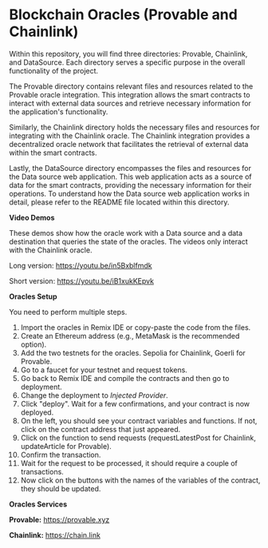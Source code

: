 # Blockchain Oracles (Provable and Chainlink)

Within this repository, you will find three directories: Provable, Chainlink, and DataSource. Each directory serves a specific purpose in the overall functionality of the project.

The Provable directory contains relevant files and resources related to the Provable oracle integration. This integration allows the smart contracts to interact with external data sources and retrieve necessary information for the application's functionality.

Similarly, the Chainlink directory holds the necessary files and resources for integrating with the Chainlink oracle. The Chainlink integration provides a decentralized oracle network that facilitates the retrieval of external data within the smart contracts.

Lastly, the DataSource directory encompasses the files and resources for the Data source web application. This web application acts as a source of data for the smart contracts, providing the necessary information for their operations. To understand how the Data source web application works in detail, please refer to the README file located within this directory.

**Video Demos**

These demos show how the oracle work with a Data source and a data destination that queries the state of the oracles. The videos only interact with the Chainlink oracle.

Long version: https://youtu.be/in5Bxblfmdk

Short version: https://youtu.be/iB1xukKEpvk

**Oracles Setup**

You need to perform multiple steps.

1. Import the oracles in Remix IDE or copy-paste the code from the files.
2. Create an Ethereum address (e.g., MetaMask is the recommended option).
3. Add the two testnets for the oracles. Sepolia for Chainlink, Goerli for Provable.
4. Go to a faucet for your testnet and request tokens.
5. Go back to Remix IDE and compile the contracts and then go to deployment.
6. Change the deployment to *Injected Provider*.
7. Click "deploy". Wait for a few confirmations, and your contract is now deployed.
8. On the left, you should see your contract variables and functions. If not, click on the contract address that just appeared.
9. Click on the function to send requests (requestLatestPost for Chainlink, updateArticle for Provable).
10. Confirm the transaction.
11. Wait for the request to be processed, it should require a couple of transactions.
12. Now click on the buttons with the names of the variables of the contract, they should be updated.


**Oracles Services**

**Provable:** https://provable.xyz

**Chainlink:** https://chain.link
